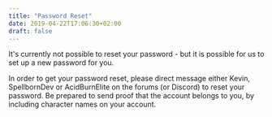 ```yaml
---
title: "Password Reset"
date: 2019-04-22T17:06:30+02:00
draft: false
---
```


It's currently not possible to reset your password - but it is possible for us to set up a new password for you.

In order to get your password reset, please direct message either Kevin, SpellbornDev or AcidBurnElite on the forums (or Discord) to reset your password.
Be prepared to send proof that the account belongs to you, by including character names on your account.